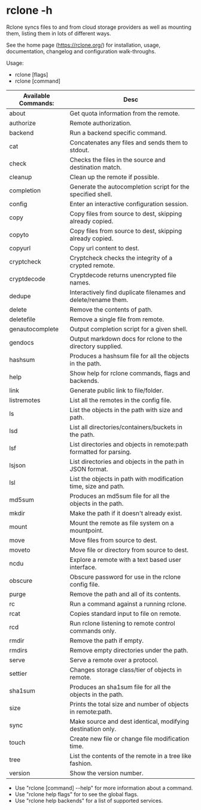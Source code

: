 rclone -h
========================

Rclone syncs files to and from cloud storage providers as well as
mounting them, listing them in lots of different ways.

See the home page (https://rclone.org/) for installation, usage,
documentation, changelog and configuration walk-throughs.

Usage:
* rclone [flags]
* rclone [command]

| Available Commands: | Desc                                                               |
| ------------------- | ------------------------------------------------------------------ |
| about               | Get quota information from the remote.                             |
| authorize           | Remote authorization.                                              |
| backend             | Run a backend specific command.                                    |
| cat                 | Concatenates any files and sends them to stdout.                   |
| check               | Checks the files in the source and destination match.              |
| cleanup             | Clean up the remote if possible.                                   |
| completion          | Generate the autocompletion script for the specified shell.        |
| config              | Enter an interactive configuration session.                        |
| copy                | Copy files from source to dest, skipping already copied.           |
| copyto              | Copy files from source to dest, skipping already copied.           |
| copyurl             | Copy url content to dest.                                          |
| cryptcheck          | Cryptcheck checks the integrity of a crypted remote.               |
| cryptdecode         | Cryptdecode returns unencrypted file names.                        |
| dedupe              | Interactively find duplicate filenames and delete/rename them.     |
| delete              | Remove the contents of path.                                       |
| deletefile          | Remove a single file from remote.                                  |
| genautocomplete     | Output completion script for a given shell.                        |
| gendocs             | Output markdown docs for rclone to the directory supplied.         |
| hashsum             | Produces a hashsum file for all the objects in the path.           |
| help                | Show help for rclone commands, flags and backends.                 |
| link                | Generate public link to file/folder.                               |
| listremotes         | List all the remotes in the config file.                           |
| ls                  | List the objects in the path with size and path.                   |
| lsd                 | List all directories/containers/buckets in the path.               |
| lsf                 | List directories and objects in remote:path formatted for parsing. |
| lsjson              | List directories and objects in the path in JSON format.           |
| lsl                 | List the objects in path with modification time, size and path.    |
| md5sum              | Produces an md5sum file for all the objects in the path.           |
| mkdir               | Make the path if it doesn't already exist.                         |
| mount               | Mount the remote as file system on a mountpoint.                   |
| move                | Move files from source to dest.                                    |
| moveto              | Move file or directory from source to dest.                        |
| ncdu                | Explore a remote with a text based user interface.                 |
| obscure             | Obscure password for use in the rclone config file.                |
| purge               | Remove the path and all of its contents.                           |
| rc                  | Run a command against a running rclone.                            |
| rcat                | Copies standard input to file on remote.                           |
| rcd                 | Run rclone listening to remote control commands only.              |
| rmdir               | Remove the path if empty.                                          |
| rmdirs              | Remove empty directories under the path.                           |
| serve               | Serve a remote over a protocol.                                    |
| settier             | Changes storage class/tier of objects in remote.                   |
| sha1sum             | Produces an sha1sum file for all the objects in the path.          |
| size                | Prints the total size and number of objects in remote:path.        |
| sync                | Make source and dest identical, modifying destination only.        |
| touch               | Create new file or change file modification time.                  |
| tree                | List the contents of the remote in a tree like fashion.            |
| version             | Show the version number.                                           |

* Use "rclone [command] --help" for more information about a command.
* Use "rclone help flags" for to see the global flags.
* Use "rclone help backends" for a list of supported services.
